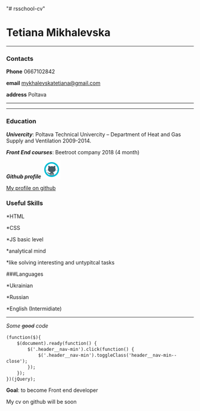 "# rsschool-cv"
# Tetiana Mikhalevska
**********************
### Contacts

**Phone** 0667102842

**email** mykhalevskatetiana@gmail.com

**address** Poltava

********************
*****************

### Education

***Univercity***:
Poltava Technical Univercity – Department of Heat and Gas Supply and Ventilation 2009-2014.

***Front End courses***:
Beetroot company 2018 (4 month) 


***Github profile***
![avatar](/Octocat.png)

[My profile on github](https://github.com/mykhalevskatetiana)

### Useful Skills

*HTML

*CSS

*JS basic level

*analytical mind 

*like solving interesting and untypitcal tasks

###Languages

*Ukrainian

*Russian

*English (Intermidiate)
*********
*Some ~~good~~ code*
```
(function($){
    $(document).ready(function() {
        $('.header__nav-min').click(function() {
	        $('.header__nav-min').toggleClass('header__nav-min--close');
		});
    }); 
})(jQuery); 
```

**Goal**: to become Front end developer

My cv on github will be soon 
